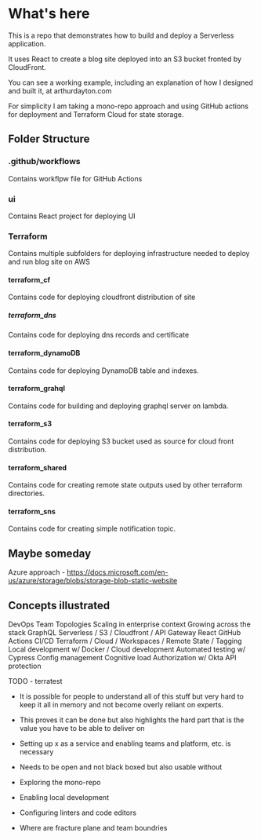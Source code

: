 # What's here
This is a repo that demonstrates how to build and deploy a Serverless application.

It uses React to create a blog site deployed into an S3 bucket fronted by CloudFront.

You can see a working example, including an explanation of how I designed and built it, at arthurdayton.com

For simplicity I am taking a mono-repo approach and using GitHub actions for deployment and Terraform Cloud for state storage.

## Folder Structure

### .github/workflows
Contains workflpw file for GitHub Actions

### ui
Contains React project for deploying UI

### Terraform
Contains multiple subfolders for deploying infrastructure needed to deploy and run blog site on AWS

#### terraform_cf
Contains code for deploying cloudfront distribution of site

##### terraform_dns
Contains code for deploying dns records and certificate 

#### terraform_dynamoDB
Contains code for deploying DynamoDB table and indexes.

#### terraform_grahql
Contains code for building and deploying graphql server on lambda.

#### terraform_s3
Contains code for deploying S3 bucket used as source for cloud front distribution.

#### terraform_shared
Contains code for creating remote state outputs used by other terraform directories.

#### terraform_sns
Contains code for creating simple notification topic.

## Maybe someday 
Azure approach - https://docs.microsoft.com/en-us/azure/storage/blobs/storage-blob-static-website


## Concepts illustrated
DevOps
Team Topologies
Scaling in enterprise context
Growing across the stack
GraphQL
Serverless / S3 / Cloudfront / API Gateway
React
GitHub Actions CI/CD
Terraform / Cloud / Workspaces / Remote State / Tagging
Local development w/ Docker / Cloud development
Automated testing w/ Cypress
Config management
Cognitive load
Authorization w/ Okta
API protection

TODO - terratest

- It is possible for people to understand all of this stuff but very hard to keep it all in memory and not become overly reliant on experts.
- This proves it can be done but also highlights the hard part that is the value you have to be able to deliver on

- Setting up x as a service and enabling teams and platform, etc. is necessary

- Needs to be open and not black boxed but also usable without 

- Exploring the mono-repo

- Enabling local development

- Configuring linters and code editors

- Where are fracture plane and team boundries



